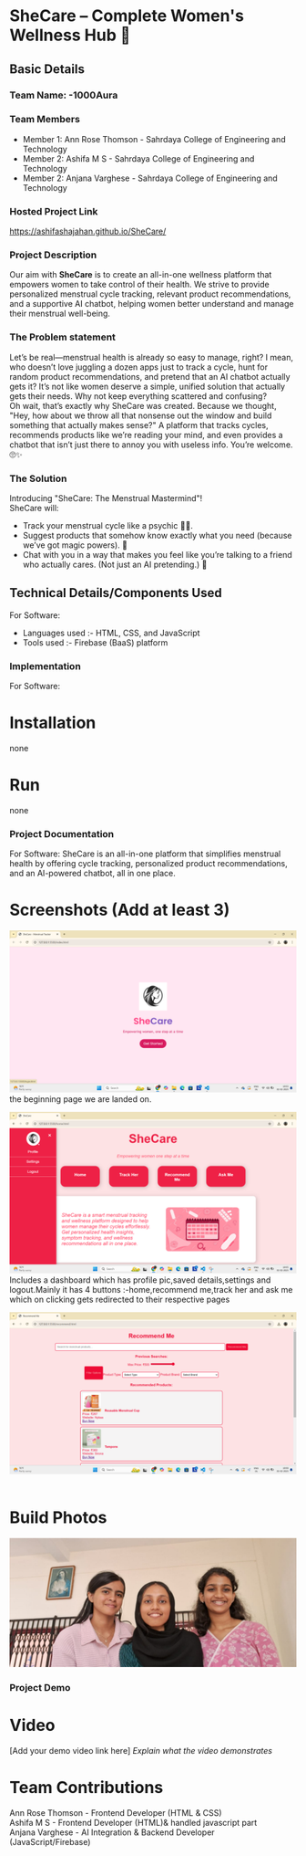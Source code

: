 # SheCare – Complete Women's Wellness Hub 🎯


## Basic Details
### Team Name: -1000Aura


### Team Members
- Member 1:  Ann Rose Thomson   - Sahrdaya College of Engineering and Technology
- Member 2:  Ashifa M S         - Sahrdaya College of Engineering and Technology
- Member 2:  Anjana Varghese    - Sahrdaya College of Engineering and Technology

### Hosted Project Link
https://ashifashajahan.github.io/SheCare/

### Project Description
Our aim with **SheCare** is to create an all-in-one wellness platform that empowers women to take control of their health. We strive to provide personalized menstrual cycle tracking, relevant product recommendations, and a supportive AI chatbot, helping women better understand and manage their menstrual well-being.

### The Problem statement
Let’s be real—menstrual health is already so easy to manage, right? I mean, who doesn’t love juggling a dozen apps just to track a cycle, hunt for random product recommendations, and pretend that an AI chatbot actually gets it? It’s not like women deserve a simple, unified solution that actually gets their needs. Why not keep everything scattered and confusing?<br>
Oh wait, that’s exactly why SheCare was created. Because we thought, "Hey, how about we throw all that nonsense out the window and build something that actually makes sense?" A platform that tracks cycles, recommends products like we’re reading your mind, and even provides a chatbot that isn’t just there to annoy you with useless info. You’re welcome. 🙄✨

### The Solution 
Introducing "SheCare: The Menstrual Mastermind"!
<br>SheCare will:

- Track your menstrual cycle like a psychic 🧙‍♀️.<br>
- Suggest products that somehow know exactly what you need (because we’ve got magic powers). 🔮<br>
- Chat with you in a way that makes you feel like you’re talking to a friend who actually cares. (Not just an AI pretending.) 💬
   
## Technical Details/Components Used
For Software:
- Languages used   :-  HTML, CSS, and JavaScript 
- Tools used       :-  Firebase (BaaS) platform

### Implementation
For Software:
# Installation
none
# Run
none

### Project Documentation
For Software:   SheCare is an all-in-one platform that simplifies menstrual health by offering cycle tracking, personalized product recommendations, and an AI-powered chatbot, all in one place.

# Screenshots (Add at least 3)
![Welcome page](welcome.png)
the beginning page we are landed on.

![home page](home.png)
Includes a dashboard which has profile pic,saved details,settings and logout.Mainly it has 4 buttons :-home,recommend me,track her and ask me which on clicking gets redirected to their respective pages

![Recommend me page](recomend3.png)
<br><br>

# Build Photos
![Team](team.jpg)


### Project Demo
# Video
[Add your demo video link here]
*Explain what the video demonstrates*


# Team Contributions
Ann Rose Thomson  -   Frontend Developer (HTML & CSS)
<br>Ashifa M S  - Frontend Developer (HTML)& handled javascript part<br>
Anjana Varghese - AI Integration & Backend Developer (JavaScript/Firebase)



